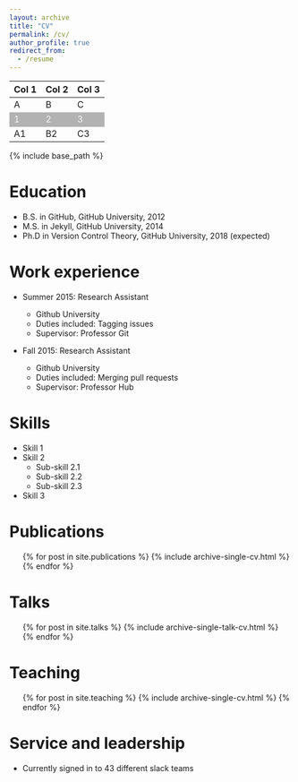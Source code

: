 ```yaml
---
layout: archive
title: "CV"
permalink: /cv/
author_profile: true
redirect_from:
  - /resume
---
```


<style>
tr:nth-child(even) {
  background-color: #b2b2b2!important;
  color: #f4f4f4!important;
}
</style>

| Col 1 | Col 2 | Col 3 |
| ----- | ----- | ----- |
| A     | B     | C     |
| 1     | 2     | 3     |
| A1    | B2    | C3    |

{% include base_path %}

Education
======
* B.S. in GitHub, GitHub University, 2012
* M.S. in Jekyll, GitHub University, 2014
* Ph.D in Version Control Theory, GitHub University, 2018 (expected)

Work experience
======
* Summer 2015: Research Assistant
  * Github University
  * Duties included: Tagging issues
  * Supervisor: Professor Git

* Fall 2015: Research Assistant
  * Github University
  * Duties included: Merging pull requests
  * Supervisor: Professor Hub
  
Skills
======
* Skill 1
* Skill 2
  * Sub-skill 2.1
  * Sub-skill 2.2
  * Sub-skill 2.3
* Skill 3

Publications
======
  <ul>{% for post in site.publications %}
    {% include archive-single-cv.html %}
  {% endfor %}</ul>
  
Talks
======
  <ul>{% for post in site.talks %}
    {% include archive-single-talk-cv.html %}
  {% endfor %}</ul>
  
Teaching
======
  <ul>{% for post in site.teaching %}
    {% include archive-single-cv.html %}
  {% endfor %}</ul>
  
Service and leadership
======
* Currently signed in to 43 different slack teams
